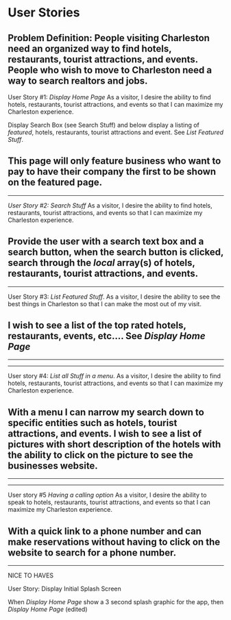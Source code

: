 # User Stories

## Problem Definition: People visiting Charleston need an organized way to find hotels, restaurants, tourist attractions, and events. People who wish to move to Charleston need a way to search realtors and jobs.

User Story #1: _Display Home Page_
As a visitor, I desire the ability to find hotels, restaurants, tourist attractions, and events so that I can maximize my Charleston experience.

Display Search Box (see Search Stuff) and below display a listing of _featured_, hotels, restaurants, tourist attractions and event. See _List Featured Stuff_.

## This page will only feature business who want to pay to have their company the first to be shown on the featured page.

---

_User Story #2: Search Stuff_
As a visitor, I desire the ability to find hotels, restaurants, tourist attractions, and events so that I can maximize my Charleston experience.

## Provide the user with a search text box and a search button, when the search button is clicked, search through the _local_ array(s) of hotels, restaurants, tourist attractions, and events.

---

User Story #3: _List Featured Stuff_.
As a visitor, I desire the ability to see the best things in Charleston so that I can make the most out of my visit.

## I wish to see a list of the top rated hotels, restaurants, events, etc.... See _Display Home Page_

---

---

User story #4: _List all Stuff in a menu_.
As a visitor, I desire the ability to find hotels, restaurants, tourist attractions, and events so that I can maximize my Charleston experience.

## With a menu I can narrow my search down to specific entities such as hotels, tourist attractions, and events. I wish to see a list of pictures with short description of the hotels with the ability to click on the picture to see the businesses website.

---

---

User story #5 _Having a calling option_
As a visitor, I desire the ability to speak to hotels, restaurants, tourist attractions, and events so that I can maximize my Charleston experience.

## With a quick link to a phone number and can make reservations without having to click on the website to search for a phone number.

---

NICE TO HAVES

User Story: Display Initial Splash Screen

When _Display Home Page_ show a 3 second splash graphic for the app, then _Display Home Page_ (edited)
